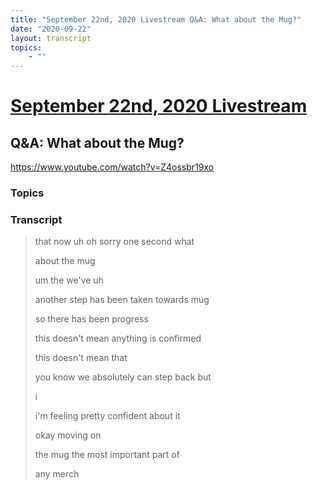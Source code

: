 ```yaml
---
title: "September 22nd, 2020 Livestream Q&A: What about the Mug?"
date: "2020-09-22"
layout: transcript
topics:
    - ""
---
```

# [September 22nd, 2020 Livestream](../2020-09-22.md)
## Q&A: What about the Mug?
https://www.youtube.com/watch?v=Z4ossbr19xo

### Topics


### Transcript

> that now uh oh sorry one second what
> 
> about the mug
> 
> um the we've uh
> 
> another step has been taken towards mug
> 
> so there has been progress
> 
> this doesn't mean anything is confirmed
> 
> this doesn't mean that
> 
> you know we absolutely can step back but
> 
> i
> 
> i'm feeling pretty confident about it
> 
> okay moving on
> 
> the mug the most important part of
> 
> any merch
> 
